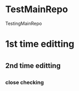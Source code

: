 # TestMainRepo
TestingMainRepo
<h1> 1st time editting<h1>
<h2> 2nd time editting<h2>
<h3> close checking <h3>
